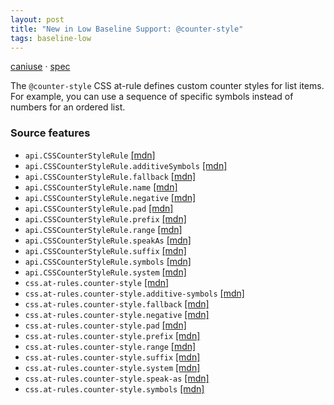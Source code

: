 ```yaml
---
layout: post
title: "New in Low Baseline Support: @counter-style"
tags: baseline-low
---
```


[caniuse](https://caniuse.com/?search=counter-style) · [spec](https://drafts.csswg.org/css-counter-styles-3/)

The `@counter-style` CSS at-rule defines custom counter styles for list items. For example, you can use a sequence of specific symbols instead of numbers for an ordered list.

### Source features

- ``api.CSSCounterStyleRule`` [[mdn]](https://https://developer.mozilla.org/en-US/search?q=api.CSSCounterStyleRule)
- ``api.CSSCounterStyleRule.additiveSymbols`` [[mdn]](https://https://developer.mozilla.org/en-US/search?q=api.CSSCounterStyleRule.additiveSymbols)
- ``api.CSSCounterStyleRule.fallback`` [[mdn]](https://https://developer.mozilla.org/en-US/search?q=api.CSSCounterStyleRule.fallback)
- ``api.CSSCounterStyleRule.name`` [[mdn]](https://https://developer.mozilla.org/en-US/search?q=api.CSSCounterStyleRule.name)
- ``api.CSSCounterStyleRule.negative`` [[mdn]](https://https://developer.mozilla.org/en-US/search?q=api.CSSCounterStyleRule.negative)
- ``api.CSSCounterStyleRule.pad`` [[mdn]](https://https://developer.mozilla.org/en-US/search?q=api.CSSCounterStyleRule.pad)
- ``api.CSSCounterStyleRule.prefix`` [[mdn]](https://https://developer.mozilla.org/en-US/search?q=api.CSSCounterStyleRule.prefix)
- ``api.CSSCounterStyleRule.range`` [[mdn]](https://https://developer.mozilla.org/en-US/search?q=api.CSSCounterStyleRule.range)
- ``api.CSSCounterStyleRule.speakAs`` [[mdn]](https://https://developer.mozilla.org/en-US/search?q=api.CSSCounterStyleRule.speakAs)
- ``api.CSSCounterStyleRule.suffix`` [[mdn]](https://https://developer.mozilla.org/en-US/search?q=api.CSSCounterStyleRule.suffix)
- ``api.CSSCounterStyleRule.symbols`` [[mdn]](https://https://developer.mozilla.org/en-US/search?q=api.CSSCounterStyleRule.symbols)
- ``api.CSSCounterStyleRule.system`` [[mdn]](https://https://developer.mozilla.org/en-US/search?q=api.CSSCounterStyleRule.system)
- ``css.at-rules.counter-style`` [[mdn]](https://https://developer.mozilla.org/en-US/search?q=css.at-rules.counter-style)
- ``css.at-rules.counter-style.additive-symbols`` [[mdn]](https://https://developer.mozilla.org/en-US/search?q=css.at-rules.counter-style.additive-symbols)
- ``css.at-rules.counter-style.fallback`` [[mdn]](https://https://developer.mozilla.org/en-US/search?q=css.at-rules.counter-style.fallback)
- ``css.at-rules.counter-style.negative`` [[mdn]](https://https://developer.mozilla.org/en-US/search?q=css.at-rules.counter-style.negative)
- ``css.at-rules.counter-style.pad`` [[mdn]](https://https://developer.mozilla.org/en-US/search?q=css.at-rules.counter-style.pad)
- ``css.at-rules.counter-style.prefix`` [[mdn]](https://https://developer.mozilla.org/en-US/search?q=css.at-rules.counter-style.prefix)
- ``css.at-rules.counter-style.range`` [[mdn]](https://https://developer.mozilla.org/en-US/search?q=css.at-rules.counter-style.range)
- ``css.at-rules.counter-style.suffix`` [[mdn]](https://https://developer.mozilla.org/en-US/search?q=css.at-rules.counter-style.suffix)
- ``css.at-rules.counter-style.system`` [[mdn]](https://https://developer.mozilla.org/en-US/search?q=css.at-rules.counter-style.system)
- ``css.at-rules.counter-style.speak-as`` [[mdn]](https://https://developer.mozilla.org/en-US/search?q=css.at-rules.counter-style.speak-as)
- ``css.at-rules.counter-style.symbols`` [[mdn]](https://https://developer.mozilla.org/en-US/search?q=css.at-rules.counter-style.symbols)
